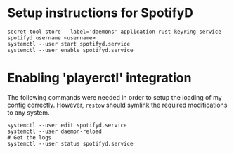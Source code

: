 # Setup instructions for SpotifyD

```
secret-tool store --label='daemons' application rust-keyring service spotifyd username <username>
systemctl --user start spotifyd.service
systemctl --user enable spotifyd.service
```

# Enabling 'playerctl' integration

The following commands were needed in order to setup the loading of my config
correctly. However, `restow` should symlink the required modifications to any
system.

```
systemctl --user edit spotifyd.service
systemctl --user daemon-reload
# Get the logs
systemctl --user status spotifyd.service
```
